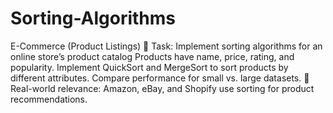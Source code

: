 # Sorting-Algorithms
E-Commerce (Product Listings) 📌 Task: Implement sorting algorithms for an online store’s product catalog
Products have name, price, rating, and popularity. 
Implement QuickSort and MergeSort to sort products by different attributes. 
Compare performance for small vs. large datasets. 
🔹 Real-world relevance: Amazon, eBay, and Shopify use sorting for product recommendations.
 
